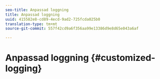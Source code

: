 ```yaml
---
seo-title: Anpassad loggning
title: Anpassad loggning
uuid: 415582e8-cd89-4ecd-9ad2-725fcda025b0
translation-type: tm+mt
source-git-commit: 557f42cd9a6f356aa99e13386d9e8d65e043a6af

---
```



# Anpassad loggning {#customized-logging}
